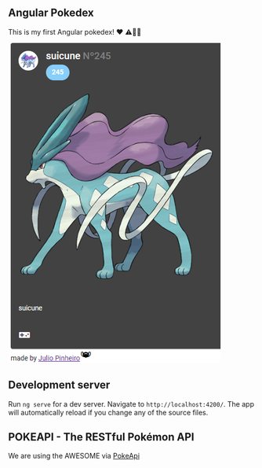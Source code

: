 
## Angular Pokedex

This is my first Angular pokedex! ❤ ⚠🎉🎊

<img src="https://github.com/juliorenanp/pokedex/blob/main/IMG/cap.png" />


## Development server
Run `ng serve` for a dev server. Navigate to `http://localhost:4200/`. The app will automatically reload if you change any of the source files.

## POKEAPI - The RESTful Pokémon API
We are using the AWESOME via [PokeApi](https://pokeapi.co/)
